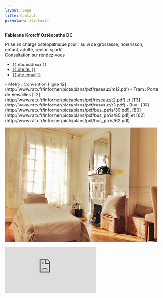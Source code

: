 ```yaml
---
layout: page
title: Contact
permalink: /Contact/
---
```


**Fabienne Krotoff Ostéopathe DO**

Prise en charge ostéopathique pour : suivi de grossesse, nourrisson, enfant, adulte, senior, sportif<br>
Consultation sur rendez-vous

- {{ site.address }}
- <a href="tel:{{ site.tel | cgi_escape }}">{{ site.tel }}</a>
- <a href="mailto:{{ site.email }}">{{ site.email }}</a>
<p></p>
- Métro : Convention [ligne 12](http://www.ratp.fr/informer/picts/plans/pdf/reseaux/m12.pdf)
- Tram : Porte de Versailles [T2](http://www.ratp.fr/informer/picts/plans/pdf/reseaux/t2.pdf) et [T3](http://www.ratp.fr/informer/picts/plans/pdf/reseaux/t3.pdf)
- Bus : [39](http://www.ratp.fr/informer/picts/plans/pdf/bus_paris/39.pdf), [80](http://www.ratp.fr/informer/picts/plans/pdf/bus_paris/80.pdf) et [62](http://www.ratp.fr/informer/picts/plans/pdf/bus_paris/62.pdf)

![Cabinet](/assets/8-rue-Desnouettes/Cabinet1-500px.jpg)

<div class="responsive-iframe">
  <iframe src="https://www.google.com/maps/embed?pb=!1m14!1m8!1m3!1d2626.1589516986105!2d2.2930061!3d48.836106699999995!3m2!1i1024!2i768!4f13.1!3m3!1m2!1s0x47e6706b434598fd%3A0x208c88afdab20da6!2s8+Rue+Desnouettes%2C+75015+Paris!5e0!3m2!1sfr!2sfr!4v1409232118646" frameborder="0" style="border:0"></iframe>
</div>

